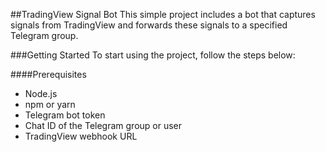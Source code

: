 ##TradingView Signal Bot
This simple project includes a bot that captures signals from TradingView and forwards these signals to a specified Telegram group.

###Getting Started
To start using the project, follow the steps below:

####Prerequisites
- Node.js
- npm or yarn
- Telegram bot token
- Chat ID of the Telegram group or user
- TradingView webhook URL
